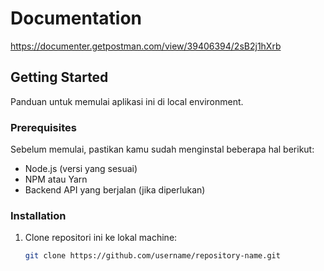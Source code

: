# Documentation
https://documenter.getpostman.com/view/39406394/2sB2j1hXrb

## Getting Started

Panduan untuk memulai aplikasi ini di local environment.

### Prerequisites

Sebelum memulai, pastikan kamu sudah menginstal beberapa hal berikut:
- Node.js (versi yang sesuai)
- NPM atau Yarn
- Backend API yang berjalan (jika diperlukan)

### Installation

1. Clone repositori ini ke lokal machine:

   ```bash
   git clone https://github.com/username/repository-name.git
